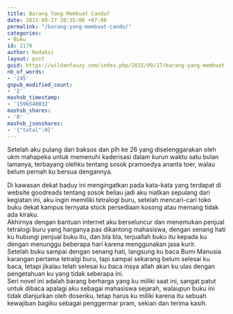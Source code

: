 ```yaml
---
title: Barang Yang Membuat Candu?
date: 2015-09-17 20:35:00 +07:00
permalink: "/barang-yang-membuat-candu/"
categories:
- Buku
id: 2170
author: Redaksi
layout: post
guid: https://wildanfauzy.com/index.php/2015/09/17/barang-yang-membuat-candu/
nb_of_words:
- '245'
gnpub_modified_count:
- '2'
mashsb_timestamp:
- '1596540032'
mashsb_shares:
- '0'
mashsb_jsonshares:
- '{"total":0}'
---
```


Setelah aku pulang dari baksos dan plh ke 26 yang diselenggarakan oleh ukm mahapeka untuk memenuhi kaderisasi dalam kurun waktu satu bulan lamanya, terbayang olehku tentang sosok pramoedya ananta toer, walau belum pernah ku bersua dengannya.

Di kawasan dekat baduy ini mengingatkan pada kata-kata yang terdapat di website goodreads tentang sosok beliau jadi aku niatkan sepulang dari kegiatan ini, aku ingin memiliki tetralogi buru, setelah mencari-cari toko buku dekat kampus ternyata stock persediaan kosong atau memang tidak ada kiraku.  
Akhirnya dengan bantuan internet aku berseluncur dan menemukan penjual tetralogi buru yang harganya pas dikantong mahasiswa, dengan senang hati ku hubungi penjual buku itu, dan bla bla, terjuallah buku itu kepada ku dengan menunggu beberapa hari karena menggunakan jasa kurir.  
Setelah buku sampai dengan senang hati, langsung ku baca Bumi Manusia karangan pertama tetralgi buru, tapi sampai sekarang belum selesai ku baca, tetapi jikalau telah selesai ku baca insya allah akan ku ulas dengan pengetahuan ku yang tidak seberapa ini.  
Seri novel ini adalah barang berharga yang ku miliki saat ini, sangat patut untuk dibaca apalagi aku sebagai mahasiswa sejarah, walaupun buku ini tidak dianjurkan oleh dosenku, tetap harus ku miliki karena itu sebuah kewajiban bagiku sebagai penggermar pram, sekian dan terima kasih.